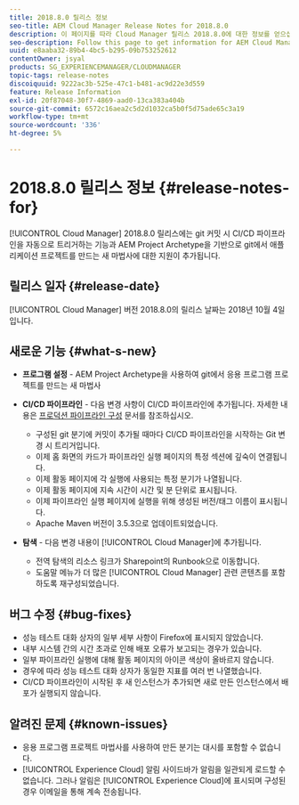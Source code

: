 ```yaml
---
title: 2018.8.0 릴리스 정보
seo-title: AEM Cloud Manager Release Notes for 2018.8.0
description: 이 페이지를 따라 Cloud Manager 릴리스 2018.8.0에 대한 정보를 얻으십시오.
seo-description: Follow this page to get information for AEM Cloud Manager Release 2018.8.0.
uuid: e8aaba32-89b4-4bc5-b295-09b753252612
contentOwner: jsyal
products: SG_EXPERIENCEMANAGER/CLOUDMANAGER
topic-tags: release-notes
discoiquuid: 9222ac3b-525e-47c1-b481-ac9d22e3d559
feature: Release Information
exl-id: 20f87048-30f7-4869-aad0-13ca383a404b
source-git-commit: 6572c16aea2c5d2d1032ca5b0f5d75ade65c3a19
workflow-type: tm+mt
source-wordcount: '336'
ht-degree: 5%

---
```


# 2018.8.0 릴리스 정보 {#release-notes-for}

[!UICONTROL Cloud Manager] 2018.8.0 릴리스에는 git 커밋 시 CI/CD 파이프라인을 자동으로 트리거하는 기능과 AEM Project Archetype을 기반으로 git에서 애플리케이션 프로젝트를 만드는 새 마법사에 대한 지원이 추가됩니다.

## 릴리스 일자 {#release-date}

[!UICONTROL Cloud Manager] 버전 2018.8.0의 릴리스 날짜는 2018년 10월 4일입니다.

## 새로운 기능 {#what-s-new}

* **프로그램 설정** - AEM Project Archetype을 사용하여 git에서 응용 프로그램 프로젝트를 만드는 새 마법사

* **CI/CD 파이프라인** - 다음 변경 사항이 CI/CD 파이프라인에 추가됩니다. 자세한 내용은 [프로덕션 파이프라인 구성](/help/using/production-pipelines.md) 문서를 참조하십시오.

   * 구성된 git 분기에 커밋이 추가될 때마다 CI/CD 파이프라인을 시작하는 Git 변경 시 트리거입니다.
   * 이제 홈 화면의 카드가 파이프라인 실행 페이지의 특정 섹션에 깊숙이 연결됩니다.
   * 이제 활동 페이지에 각 실행에 사용되는 특정 분기가 나열됩니다.
   * 이제 활동 페이지에 지속 시간이 시간 및 분 단위로 표시됩니다.
   * 이제 파이프라인 실행 페이지에 실행을 위해 생성된 버전/태그 이름이 표시됩니다.
   * Apache Maven 버전이 3.5.3으로 업데이트되었습니다.

* **탐색** - 다음 변경 내용이 [!UICONTROL Cloud Manager]에 추가됩니다.

   * 전역 탐색의 리소스 링크가 Sharepoint의 Runbook으로 이동합니다.
   * 도움말 메뉴가 더 많은 [!UICONTROL Cloud Manager] 관련 콘텐츠를 포함하도록 재구성되었습니다.

## 버그 수정 {#bug-fixes}

* 성능 테스트 대화 상자의 일부 세부 사항이 Firefox에 표시되지 않았습니다.
* 내부 시스템 간의 시간 초과로 인해 배포 오류가 보고되는 경우가 있습니다.
* 일부 파이프라인 실행에 대해 활동 페이지의 아이콘 색상이 올바르지 않습니다.
* 경우에 따라 성능 테스트 대화 상자가 동일한 지표를 여러 번 나열했습니다.
* CI/CD 파이프라인이 시작된 후 새 인스턴스가 추가되면 새로 만든 인스턴스에서 배포가 실행되지 않습니다.

## 알려진 문제 {#known-issues}

* 응용 프로그램 프로젝트 마법사를 사용하여 만든 분기는 대시를 포함할 수 없습니다.
* [!UICONTROL Experience Cloud] 알림 사이드바가 알림을 일관되게 로드할 수 없습니다. 그러나 알림은 [!UICONTROL Experience Cloud]에 표시되며 구성된 경우 이메일을 통해 계속 전송됩니다.
